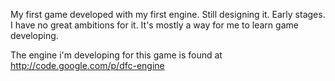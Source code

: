 My first game developed with my first engine.
Still designing it. Early stages.
I have no great ambitions for it. It's mostly a way for me to learn game developing.

The engine i'm developing for this game is found at http://code.google.com/p/dfc-engine